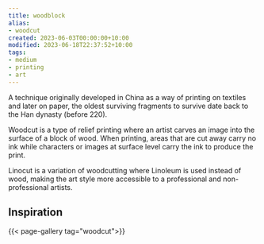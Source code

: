 ```yaml
---
title: woodblock
alias:
- woodcut
created: 2023-06-03T00:00:00+10:00
modified: 2023-06-18T22:37:52+10:00
tags:
- medium
- printing
- art
---
```

A technique originally developed in China as a way of printing on textiles and later on paper, the oldest surviving fragments to survive date back to the Han dynasty (before 220).

Woodcut is a type of relief printing where an artist carves an image into the surface of a block of wood. When printing, areas that are cut away carry no ink while characters or images at surface level carry the ink to produce the print.

Linocut is a variation of woodcutting where Linoleum is used instead of wood, making the art style more accessible to a professional and non-professional artists. 

## Inspiration

{{< page-gallery tag="woodcut">}} 